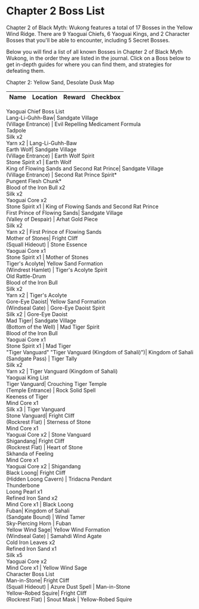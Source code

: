 # Chapter 2 Boss List

Chapter 2 of Black Myth: Wukong features a total of 17 Bosses in the Yellow Wind Ridge. There are 9 Yaoguai Chiefs, 6 Yaoguai Kings, and 2 Character Bosses that you'll be able to encounter, including 5 Secret Bosses. 

Below you will find a list of all known Bosses in Chapter 2 of Black Myth Wukong, in the order they are listed in the journal. Click on a Boss below to get in-depth guides for where you can find them, and strategies for defeating them. 

Chapter 2: Yellow Sand, Desolate Dusk Map

Name | Location | Reward | Checkbox   
---|---|---|---  
Yaoguai Chief Boss List   
Lang-Li-Guhh-Baw| Sandgate Village  
(Village Entrance) | Evil Repelling Medicament Formula  
Tadpole  
Silk x2  
Yarn x2 | Lang-Li-Guhh-Baw  
Earth Wolf| Sandgate Village  
(Village Entrance) | Earth Wolf Spirit  
Stone Spirit x1 | Earth Wolf  
King of Flowing Sands and Second Rat Prince| Sandgate Village  
(Village Entrance) | Second Rat Prince Spirit*  
Pungent Flesh Chunk*  
Blood of the Iron Bull x2  
Silk x2  
Yaoguai Core x2  
Stone Spirit x1 | King of Flowing Sands and Second Rat Prince  
First Prince of Flowing Sands| Sandgate Village  
(Valley of Despair) | Arhat Gold Piece  
Silk x2  
Yarn x2 | First Prince of Flowing Sands  
Mother of Stones| Fright Cliff  
(Squall Hideout) | Stone Essence  
Yaoguai Core x1  
Stone Spirit x1 | Mother of Stones  
Tiger's Acolyte| Yellow Sand Formation  
(Windrest Hamlet) | Tiger's Acolyte Spirit  
Old Rattle-Drum  
Blood of the Iron Bull  
Silk x2  
Yarn x2 | Tiger's Acolyte  
Gore-Eye Daoist| Yellow Sand Formation  
(Windseal Gate) | Gore-Eye Daoist Spirit  
Silk x2 | Gore-Eye Daoist  
Mad Tiger| Sandgate Village  
(Bottom of the Well) | Mad Tiger Spirit  
Blood of the Iron Bull  
Yaoguai Core x1  
Stone Spirit x1 | Mad Tiger  
"Tiger Vanguard" "Tiger Vanguard \(Kingdom of Sahali\)")| Kingdom of Sahali  
(Sandgate Pass) | Tiger Tally  
Silk x2  
Yarn x2 | Tiger Vanguard (Kingdom of Sahali)  
Yaoguai King List   
Tiger Vanguard| Crouching Tiger Temple  
(Temple Entrance) | Rock Solid Spell  
Keeness of Tiger  
Mind Core x1  
Silk x3 | Tiger Vanguard  
Stone Vanguard| Fright Cliff  
(Rockrest Flat) | Sterness of Stone  
Mind Core x1  
Yaoguai Core x2 | Stone Vanguard  
Shigandang| Fright Cliff  
(Rockrest Flat) | Heart of Stone  
Skhanda of Feeling  
Mind Core x1  
Yaoguai Core x2 | Shigandang  
Black Loong| Fright Cliff  
(Hidden Loong Cavern) | Tridacna Pendant  
Thunderbone  
Loong Pearl x1  
Refined Iron Sand x2  
Mind Core x1 | Black Loong  
Fuban| Kingdom of Sahali  
(Sandgate Bound) | Wind Tamer  
Sky-Piercing Horn | Fuban  
Yellow Wind Sage| Yellow Wind Formation  
(Windseal Gate) | Samahdi Wind Agate  
Cold Iron Leaves x2  
Refined Iron Sand x1  
Silk x5  
Yaoguai Core x2  
Mind Core x1 | Yellow Wind Sage  
Character Boss List   
Man-in-Stone| Fright Cliff  
(Squall Hideout) | Azure Dust Spell | Man-in-Stone  
Yellow-Robed Squire| Fright Cliff  
(Rockrest Flat) | Snout Mask | Yellow-Robed Squire